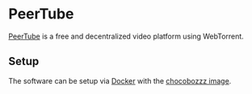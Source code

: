 # PeerTube

[PeerTube](https://joinpeertube.org/) is a free and decentralized video
platform using WebTorrent.

## Setup

The software can be setup via [Docker](/wiki/docker.md) with the
[chocobozzz image](./docker/chocobozzz_-_peertube.md).
